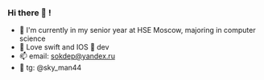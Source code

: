 ### Hi there 👋 !
- 🏫 I'm currently in my senior year at HSE Moscow, majoring in computer science
- 💙 Love swift and IOS 🍏 dev
- 📫 email: sokdep@yandex.ru
- 🛫 tg: @sky_man44
<!--
**SKYMAN44/SKYMAN44** is a ✨ _special_ ✨ repository because its `README.md` (this file) appears on your GitHub profile.

Here are some ideas to get you started:

- 🔭 I’m currently working on ...
- 🌱 I’m currently learning ...
- 👯 I’m looking to collaborate on ...
- 🤔 I’m looking for help with ...
- 💬 Ask me about ...
- 📫 How to reach me: ...
- 😄 Pronouns: ...
- ⚡ Fun fact: ...
-->

